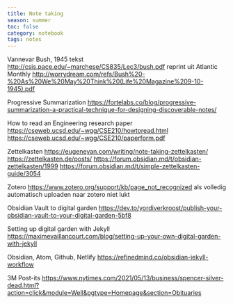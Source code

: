 ```yaml
---
title: Note taking
season: summer
toc: false
category: notebook
tags: notes
---
```


Vannevar Bush, 1945 tekst http://csis.pace.edu/~marchese/CS835/Lec3/bush.pdf
reprint uit Atlantic Monthly http://worrydream.com/refs/Bush%20-%20As%20We%20May%20Think%20(Life%20Magazine%209-10-1945).pdf

Progressive Summarization https://fortelabs.co/blog/progressive-summarization-a-practical-technique-for-designing-discoverable-notes/

How to read an Engineering research paper 
https://cseweb.ucsd.edu/~wgg/CSE210/howtoread.html
https://cseweb.ucsd.edu/~wgg/CSE210/paperform.pdf

Zettelkasten
https://eugeneyan.com/writing/note-taking-zettelkasten/
https://zettelkasten.de/posts/
https://forum.obsidian.md/t/obsidian-zettelkasten/1999
https://forum.obsidian.md/t/simple-zettelkasten-guide/3054

Zotero
https://www.zotero.org/support/kb/page_not_recognized  als volledig automatisch uploaden naar zotero niet lukt

Obsidian Vault to digital garden https://dev.to/yordiverkroost/publish-your-obsidian-vault-to-your-digital-garden-5bf8

Setting up digital garden with Jekyll https://maximevaillancourt.com/blog/setting-up-your-own-digital-garden-with-jekyll

Obsidian, Atom, Github, Netlify  https://refinedmind.co/obsidian-jekyll-workflow

3M Post-its https://www.nytimes.com/2021/05/13/business/spencer-silver-dead.html?action=click&module=Well&pgtype=Homepage&section=Obituaries